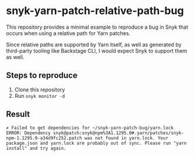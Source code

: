 # snyk-yarn-patch-relative-path-bug

This repository provides a minimal example to reproduce a bug in Snyk that occurs when using a relative path for Yarn patches.

Since relative paths are supported by Yarn itself, as well as generated by third-party tooling like Backstage CLI, I would expect Snyk to support them as well.

## Steps to reproduce

1. Clone this repository
2. Run `snyk monitor -d`

## Result

```
✗ Failed to get dependencies for ~/snyk-yarn-patch-bug/yarn.lock
ERROR: Dependency snyk@patch:snyk@npm%3A1.1295.0#.yarn/patches/snyk-npm-1.1295.0-a34d9fc252.patch was not found in yarn.lock. Your package.json and yarn.lock are probably out of sync. Please run "yarn install" and try again.
```